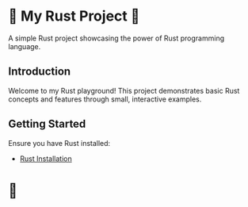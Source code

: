 # 🦀 My Rust Project 🦀

A simple Rust project showcasing the power of Rust programming language.

## Introduction

Welcome to my Rust playground! This project demonstrates basic Rust concepts and features through small, interactive examples.

## Getting Started

Ensure you have Rust installed:

- [Rust Installation](https://www.rust-lang.org/tools/install)

# 🦀
